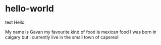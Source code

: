 # hello-world
test
Hello

My name is Gavan my favourite kind of food is mexican food
I was born in calgary but i currently live in the small town of capereol
